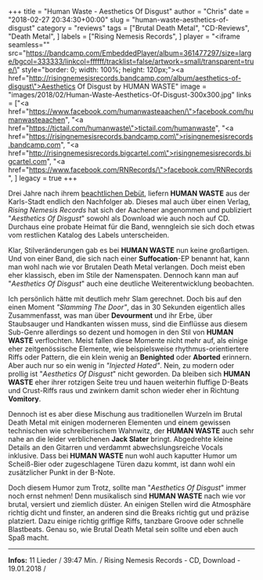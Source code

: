 +++
title = "Human Waste - Aesthetics Of Disgust"
author = "Chris"
date = "2018-02-27 20:34:30+00:00"
slug = "human-waste-aesthetics-of-disgust"
category = "reviews"
tags = ["Brutal Death Metal", "CD-Reviews", "Death Metal", ]
labels = ["Rising Nemesis Records", ]
player = "<iframe seamless=\"\" src=\"https://bandcamp.com/EmbeddedPlayer/album=361477297/size=large/bgcol=333333/linkcol=ffffff/tracklist=false/artwork=small/transparent=true/\" style=\"border: 0; width: 100%; height: 120px;\"><a href=\"http://risingnemesisrecords.bandcamp.com/album/aesthetics-of-disgust\">Aesthetics Of Disgust by HUMAN WASTE</a></iframe>"
image = "images/2018/02/Human-Waste-Aesthetics-Of-Disgust-300x300.jpg"
links = ["<a href=\"https://www.facebook.com/humanwasteaachen/\">facebook.com/humanwasteaachen</a>", "<a href=\"https://tictail.com/humanwaste\">tictail.com/humanwaste</a>", "<a href=\"https://risingnemesisrecords.bandcamp.com\">risingnemesisrecords.bandcamp.com</a>", "<a href=\"http://risingnemesisrecords.bigcartel.com\">risingnemesisrecords.bigcartel.com</a>", "<a href=\"https://www.facebook.com/RNRecords/\">facebook.com/RNRecords</a>", ]
legacy = true
+++

Drei Jahre nach ihrem <a href="https://necroslaughter.de/2015/03/human-waste-human-waste/">beachtlichen Debüt</a>, liefern **HUMAN WASTE** aus der Karls-Stadt endlich den Nachfolger ab. Dieses mal auch über einen Verlag, _Rising Nemesis Records_ hat sich der Aachener angenommen und publiziert "_Aesthetics Of Disgust_" sowohl als Download wie auch noch auf CD. Durchaus eine probate Heimat für die Band, wenngleich sie sich doch etwas vom restlichen Katalog des Labels unterscheiden.

Klar, Stilveränderungen gab es bei **HUMAN WASTE** nun keine großartigen. Und von einer Band, die sich nach einer **Suffocation**-EP benannt hat, kann man wohl nach wie vor Brutalen Death Metal verlangen. Doch meist eben eher klassisch, eben im Stile der Namenspaten. Dennoch kann man auf "_Aesthetics Of Disgust_" auch eine deutliche Weiterentwicklung beobachten.

Ich persönlich hätte mit deutlich mehr Slam gerechnet. Doch bis auf den einen Moment _"Slamming The Door"_, das in 30 Sekunden eigentlich alles Zusammenfasst, was man über **Devourment** und ihr Erbe, über Staubsauger und Handkanten wissen muss, sind die Einflüsse aus diesem Sub-Genre allerdings so dezent und homogen in den Stil von **HUMAN WASTE** verflochten. Meist fallen diese Momente nicht mehr auf, als einige eher zeitgenössische Elemente, wie beispielsweise rhythmus-orientiertere Riffs oder Pattern, die ein klein wenig an **Benighted** oder **Aborted** erinnern. Aber auch nur so ein wenig in _"Injected Hated"_.
Nein, zu modern oder prollig ist "_Aesthetics Of Disgust_" nicht geworden. Da bleiben sich **HUMAN WASTE** eher ihrer rotzigen Seite treu und hauen weiterhin fluffige D-Beats und Crust-Riffs raus und zwinkern damit schon wieder eher in Richtung **Vomitory**.

Dennoch ist es aber diese Mischung aus traditionellen Wurzeln im Brutal Death Metal mit einigen moderneren Elementen und einem gewissen technischen wie schreiberischem Wahnwitz, der **HUMAN WASTE** auch sehr nahe an die leider verblichenen **Jack Slater** bringt. Abgedrehte kleine Details an den Gitarren und verdammt abwechslungsreiche Vocals inklusive. Dass bei **HUMAN WASTE** nun wohl auch kaputter Humor um Scheiß-Bier oder zugeschlagene Türen dazu kommt, ist dann wohl ein zusätzlicher Punkt in der B-Note.

Doch diesem Humor zum Trotz, sollte man "_Aesthetics Of Disgust_" immer noch ernst nehmen! Denn musikalisch sind **HUMAN WASTE** nach wie vor brutal, versiert und ziemlich düster. An einigen Stellen wird die Atmosphäre richtig dicht und finster, an anderen sind die Breaks richtig gut und präzise platziert. Dazu einige richtig griffige Riffs, tanzbare Groove oder schnelle Blastbeats. Genau so, wie Brutal Death Metal sein sollte und eben auch Spaß macht.





---
**Infos:**
11 Lieder / 39:47 Min. / 
Rising Nemesis Records - CD, Download - 19.01.2018 / 
